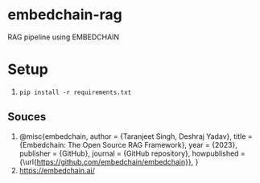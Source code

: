 # embedchain-rag
RAG pipeline using EMBEDCHAIN
# Setup
1. `pip install -r requirements.txt`
## Souces
1. @misc{embedchain,
  author = {Taranjeet Singh, Deshraj Yadav},
  title = {Embedchain: The Open Source RAG Framework},
  year = {2023},
  publisher = {GitHub},
  journal = {GitHub repository},
  howpublished = {\url{https://github.com/embedchain/embedchain}},
}
2. https://embedchain.ai/
